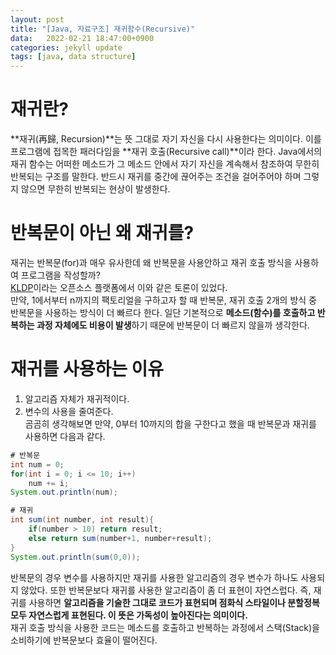 ```yaml
---
layout: post
title: "[Java, 자료구조] 재귀함수(Recursive)"
data:   2022-02-21 18:47:00+0900
categories: jekyll update
tags: [java, data structure]
---
```

# 재귀란?
**재귀(再歸, Recursion)**는 뜻 그대로 자기 자신을 다시 사용한다는 의미이다. 이를 프로그램에 접목한 패러다임을 **재귀 호출(Recursive call)**이라 한다. Java에서의 재귀 함수는 어떠한 메소드가 그 메소드 안에서 자기 자신을 계속해서 참조하여 무한히 반복되는 구조를 말한다. 반드시 재귀를 중간에 끊어주는 조건을 걸어주어야 하며 그렇지 않으면 무한히 반복되는 현상이 발생한다.  

# 반복문이 아닌 왜 재귀를?
재귀는 반복문(for)과 매우 유사한데 왜 반복문을 사용안하고 재귀 호출 방식을 사용하여 프로그램을 작성할까?  
[KLDP](https://kldp.org/node/134556)이라는 오픈소스 플랫폼에서 이와 같은 토론이 있었다.  
만약, 1에서부터 n까지의 팩토리얼을 구하고자 할 때 반복문, 재귀 호출 2개의 방식 중 반복문을 사용하는 방식이 더 빠르다 한다. 일단 기본적으로 **메소드(함수)를 호출하고 반복하는 과정 자체에도 비용이 발생**하기 때문에 반복문이 더 빠르지 않을까 생각한다.

# 재귀를 사용하는 이유
1. 알고리즘 자체가 재귀적이다.  
2. 변수의 사용을 줄여준다.  
곰곰히 생각해보면 만약, 0부터 10까지의 합을 구한다고 했을 때 반복문과 재귀를 사용하면 다음과 같다.

```java
# 반복문
int num = 0;
for(int i = 0; i <= 10; i++)
    num += i;
System.out.println(num);
```

```java
# 재귀
int sum(int number, int result){
    if(number > 10) return result;
    else return sum(number+1, number+result);
}
System.out.println(sum(0,0));
```
반복문의 경우 변수를 사용하지만 재귀를 사용한 알고리즘의 경우 변수가 하나도 사용되지 않았다. 또한 반복문보다 재귀를 사용한 알고리즘이 좀 더 표현이 자연스럽다. 즉, 재귀를 사용하면 **알고리즘을 기술한 그대로 코드가 표현되며 점화식 스타일이나 분할정복 모두 자연스럽게 표현된다. 이 뜻은 가독성이 높아진다는 의미이다.**  
재귀 호출 방식을 사용한 코드는 메소드를 호출하고 반복하는 과정에서 스택(Stack)을 소비하기에 반복문보다 효율이 떨어진다.